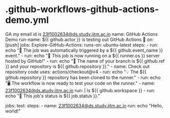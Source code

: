 # .github-workflows-github-actions-demo.yml
GA
my email id is 23f1002634@ds.study.iitm.ac.in
name: GitHub Actions Demo
run-name: ${{ github.actor }} is testing out GitHub Actions 🚀
on: [push]
jobs:
  Explore-GitHub-Actions:
    runs-on: ubuntu-latest
    steps:
      - run: echo "🎉 The job was automatically triggered by a ${{ github.event_name }} event."
      - run: echo "🐧 This job is now running on a ${{ runner.os }} server hosted by GitHub!"
      - run: echo "🔎 The name of your branch is ${{ github.ref }} and your repository is ${{ github.repository }}."
      - name: Check out repository code
        uses: actions/checkout@v4
      - run: echo "💡 The ${{ github.repository }} repository has been cloned to the runner."
      - run: echo "🖥️ The workflow is now ready to test your code on the runner."
      - name: 23f1002634@ds.atudy.iitm.ac.in
        run: |
          ls ${{ github.workspace }}
      - run: echo "🍏 This job's status is ${{ job.status }}."

jobs:
  test:
    steps:
      - name: 23f1002634@ds.study.iitm.ac.in
        run: echo "Hello, world!"
    
